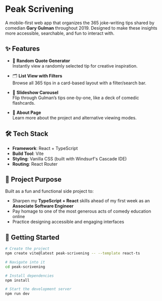 # Peak Scrivening

A mobile-first web app that organizes the 365 joke-writing tips shared by comedian **Gary Gulman** throughout 2019. Designed to make these insights more accessible, searchable, and fun to interact with.

## ✨ Features

- 🎲 **Random Quote Generator**  
  Instantly view a randomly selected tip for creative inspiration.

- 🗂️ **List View with Filters**  
  Browse all 365 tips in a card-based layout with a filter/search bar.

- 🎠 **Slideshow Carousel**  
  Flip through Gulman’s tips one-by-one, like a deck of comedic flashcards.

- 📘 **About Page**  
  Learn more about the project and alternative viewing modes.

## 🛠️ Tech Stack

- **Framework**: React + TypeScript  
- **Build Tool**: Vite  
- **Styling**: Vanilla CSS (built with Windsurf's Cascade IDE)  
- **Routing**: React Router

## 🚀 Project Purpose

Built as a fun and functional side project to:
- Sharpen my **TypeScript + React** skills ahead of my first week as an **Associate Software Engineer**
- Pay homage to one of the most generous acts of comedy education online
- Practice designing accessible and engaging interfaces

## 📁 Getting Started

```bash
# Create the project
npm create vite@latest peak-scrivening -- --template react-ts

# Navigate into it
cd peak-scrivening

# Install dependencies
npm install

# Start the development server
npm run dev

